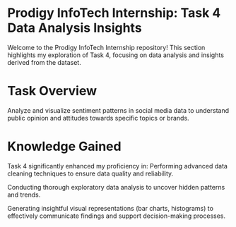 # Prodigy InfoTech Internship: Task 4 Data Analysis Insights
Welcome to the Prodigy InfoTech Internship repository! This section highlights my exploration of Task 4, focusing on data analysis and insights derived from the dataset.

# Task Overview
Analyze and visualize sentiment patterns in social media data to understand public opinion and attitudes towards specific topics or brands.

# Knowledge Gained
Task 4 significantly enhanced my proficiency in:
Performing advanced data cleaning techniques to ensure data quality and reliability.

Conducting thorough exploratory data analysis to uncover hidden patterns and trends.

Generating insightful visual representations (bar charts, histograms) to effectively communicate findings and support decision-making processes.

